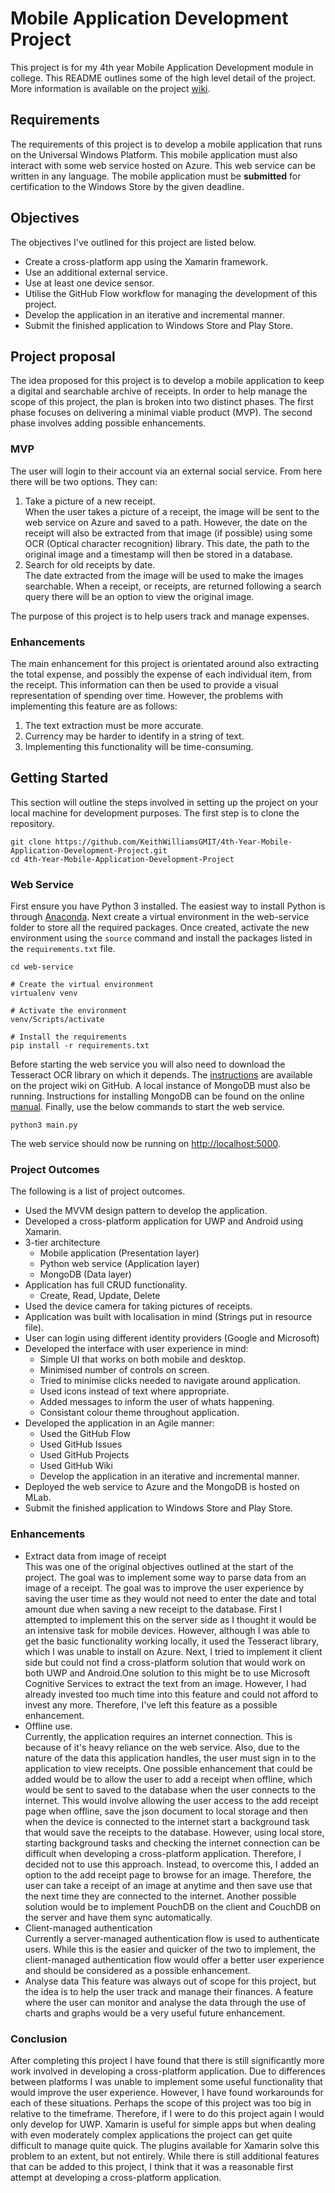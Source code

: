 # Mobile Application Development Project
This project is for my 4th year Mobile Application Development module in college. This README outlines some of the high level detail of the project. More information is available on the project [wiki](https://github.com/KeithWilliamsGMIT/4th-Year-Mobile-Application-Development-Project/wiki).

## Requirements
The requirements of this project is to develop a mobile application that runs on the Universal Windows Platform. This mobile application must also interact with some web service hosted on Azure. This web service can be written in any language. The mobile application must be **submitted** for certification to the Windows Store by the given deadline.

## Objectives
The objectives I've outlined for this project are listed below.
* Create a cross-platform app using the Xamarin framework.
* Use an additional external service.
* Use at least one device sensor.
* Utilise the GitHub Flow workflow for managing the development of this project.
* Develop the application in an iterative and incremental manner.
* Submit the finished application to Windows Store and Play Store.

## Project proposal
The idea proposed for this project is to develop a mobile application to keep a digital and searchable archive of receipts. In order to help manage the scope of this project, the plan is broken into two distinct phases. The first phase focuses on delivering a minimal viable product (MVP). The second phase involves adding possible enhancements.

### MVP
The user will login to their account via an external social service. From here there will be two options. They can:
1. Take a picture of a new receipt.  
When the user takes a picture of a receipt, the image will be sent to the web service on Azure and saved to a path. However, the date on the receipt will also be extracted from that image (if possible) using some OCR (Optical character recognition) library. This date, the path to the original image and a timestamp will then be stored in a database.
2. Search for old receipts by date.  
The date extracted from the image will be used to make the images searchable. When a receipt, or receipts, are returned following a search query there will be an option to view the original image.

The purpose of this project is to help users track and manage expenses.

### Enhancements
The main enhancement for this project is orientated around also extracting the total expense, and possibly the expense of each individual item, from the receipt. This information can then be used to provide a visual representation of spending over time. However, the problems with implementing this feature are as follows:
1. The text extraction must be more accurate.
2. Currency may be harder to identify in a string of text.
3. Implementing this functionality will be time-consuming.

## Getting Started
This section will outline the steps involved in setting up the project on your local machine for development purposes. The first step is to clone the repository.

```
git clone https://github.com/KeithWilliamsGMIT/4th-Year-Mobile-Application-Development-Project.git
cd 4th-Year-Mobile-Application-Development-Project
```

### Web Service
First ensure you have Python 3 installed. The easiest way to install Python is through [Anaconda](https://www.anaconda.com/downloads). Next create a virtual environment in the web-service folder to store all the required packages. Once created, activate the new environment using the `source` command and install the packages listed in the `requirements.txt` file.

```
cd web-service

# Create the virtual environment
virtualenv venv

# Activate the environment
venv/Scripts/activate

# Install the requirements
pip install -r requirements.txt
```

Before starting the web service you will also need to download the Tesseract OCR library on which it depends. The [instructions](https://github.com/tesseract-ocr/tesseract/wiki) are available on the project wiki on GitHub. A local instance of MongoDB must also be running. Instructions for installing MongoDB can be found on the online [manual](https://docs.mongodb.com/manual/installation/). Finally, use the below commands to start the web service.

```
python3 main.py
```

The web service should now be running on [http://localhost:5000](http://localhost:5000).

### Project Outcomes
The following is a list of project outcomes.
* Used the MVVM design pattern to develop the application.
* Developed a cross-platform application for UWP and Android using Xamarin.
* 3-tier architecture
  * Mobile application (Presentation layer)
  * Python web service (Application layer)
  * MongoDB (Data layer)
* Application has full CRUD functionality.
  * Create, Read, Update, Delete
* Used the device camera for taking pictures of receipts.
* Application was built with localisation in mind (Strings put in resource file).
* User can login using different identity providers (Google and Microsoft)
* Developed the interface with user experience in mind:
  * Simple UI that works on both mobile and desktop.
  * Minimised number of controls on screen.
  * Tried to minimise clicks needed to navigate around application.
  * Used icons instead of text where appropriate.
  * Added messages to inform the user of whats happening.
  * Consistant colour theme throughout application.
* Developed the application in an Agile manner:
  * Used the GitHub Flow
  * Used GitHub Issues
  * Used GitHub Projects
  * Used GitHub Wiki
  * Develop the application in an iterative and incremental manner.
* Deployed the web service to Azure and the MongoDB is hosted on MLab.
* Submit the finished application to Windows Store and Play Store.

### Enhancements
* Extract data from image of receipt  
This was one of the original objectives outlined at the start of the project. The goal was to implement some way to parse data from an image of a receipt. The goal was to improve the user experience by saving the user time as they would not need to enter the date and total amount due when saving a new receipt to the database. First I attempted to implement this on the server side as I thought it would be an intensive task for mobile devices. However, although I was able to get the basic functionality working locally, it used the Tesseract library, which I was unable to install on Azure. Next, I tried to implement it client side but could not find a cross-platform solution that would work on both UWP and Android.One solution to this might be to use Microsoft Cognitive Services to extract the text from an image. However, I had already invested too much time into this feature and could not afford to invest any more. Therefore, I've left this feature as a possible enhancement.
* Offline use.  
Currently, the application requires an internet connection. This is because of it's heavy reliance on the web service. Also, due to the nature of the data this application handles, the user must sign in to the application to view receipts. One possible enhancement that could be added would be to allow the user to add a receipt when offline, which would be sent to saved to the database when the user connects to the internet. This would involve allowing the user access to the add receipt page when offline, save the json document to local storage and then when the device is connected to the internet start a background task that would save the receipts to the database. However, using local store, starting background tasks and checking the internet connection can be difficult when developing a cross-platform application. Therefore, I decided not to use this approach. Instead, to overcome this, I added an option to the add receipt page to browse for an image. Therefore, the user can take a receipt of an image at anytime and then save use that the next time they are connected to the internet. Another possible solution would be to implement PouchDB on the client and CouchDB on the server and have them sync automatically.
* Client-managed authentication  
Currently a server-managed authentication flow is used to authenticate users. While this is the easier and quicker of the two to implement, the client-managed authentication flow would offer a better user experience and should be considered as a possible enhancement.
* Analyse data
This feature was always out of scope for this project, but the idea is to help the user track and manage their finances. A feature where the user can monitor and analyse the data through the use of charts and graphs would be a very useful future enhancement.

### Conclusion
After completing this project I have found that there is still significantly more work involved in developing a cross-platform application. Due to differences between platforms I was unable to implement some useful functionality that would improve the user experience. However, I have found workarounds for each of these situations. Perhaps the scope of this project was too big in relative to the timeframe. Therefore, if I were to do this project again I would only develop for UWP. Xamarin is useful for simple apps but when dealing with even moderately complex applications the project can get quite difficult to manage quite quick. The plugins available for Xamarin solve this problem to an extent, but not entirely. While there is still additional features that can be added to this project, I think that it was a reasonable first attempt at developing a cross-platform application.